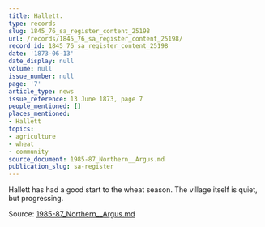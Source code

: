 ```yaml
---
title: Hallett.
type: records
slug: 1845_76_sa_register_content_25198
url: /records/1845_76_sa_register_content_25198/
record_id: 1845_76_sa_register_content_25198
date: '1873-06-13'
date_display: null
volume: null
issue_number: null
page: '7'
article_type: news
issue_reference: 13 June 1873, page 7
people_mentioned: []
places_mentioned:
- Hallett
topics:
- agriculture
- wheat
- community
source_document: 1985-87_Northern__Argus.md
publication_slug: sa-register
---
```


Hallett has had a good start to the wheat season.  The village itself is quiet, but progressing.

Source: [1985-87_Northern__Argus.md](/downloads/markdown/1985-87_Northern__Argus.md)
